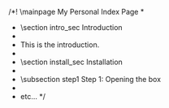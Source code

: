 /*! \mainpage My Personal Index Page
 *
 * \section intro_sec Introduction
 *
 * This is the introduction.
 *
 * \section install_sec Installation
 *
 * \subsection step1 Step 1: Opening the box
 *  
 * etc...
 */